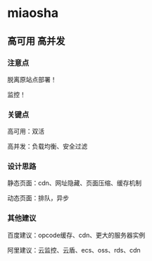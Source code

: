 # miaosha
<h2>高可用 高并发</h2>
<h3>注意点</h3>
  <p>脱离原站点部署！</p>
  <p>监控！</p>
<h3>关键点</h3>
  <p>高可用：双活</p>
  <p>高并发：负载均衡、安全过滤</p>
<h3>设计思路</h3>
  <p>静态页面：cdn、网址隐藏、页面压缩、缓存机制</p>
  <p>动态页面：排队，异步</p>
<h3>其他建议</h3>
  <p>百度建议：opcode缓存、cdn、更大的服务器实例</p>
  <p>阿里建议：云监控、云盾、ecs、oss、rds、cdn</p>

